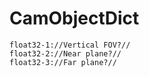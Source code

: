 # CamObjectDict
```
float32-1://Vertical FOV?//
float32-2://Near plane?//
float32-3://Far plane?//
```